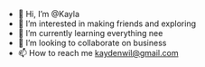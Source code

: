- 👋 Hi, I’m @Kayla 
- 👀 I’m interested in making friends and exploring
- 🌱 I’m currently learning everything nee
- 💞️ I’m looking to collaborate on business
- 📫 How to reach me kaydenwil@gmail.com

<!---
Kaydenwil/Kaydenwil is a ✨ special ✨ repository because its `README.md` (this file) appears on your GitHub profile.
You can click the Preview link to take a look at your changes.
--->
